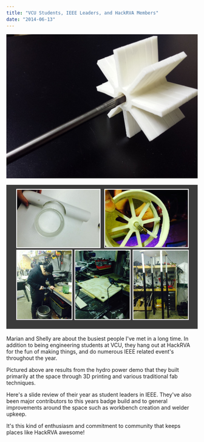 ```yaml
---
title: "VCU Students, IEEE Leaders, and HackRVA Members"
date: "2014-06-13"
---
```


![3D Printed Water Wheel](images/3D-Printed-Water-Wheel.jpg)

![VCU 2013-2014 Year in Review.pptx](images/VCU-2013-2014-Year-in-Review.pptx.png)

Marian and Shelly are about the busiest people I've met in a long time. In addition to being engineering students at VCU, they hang out at HackRVA for the fun of making things, and do numerous IEEE related event's throughout the year. 


 Pictured above are results from the hydro power demo that they built primarily at the space through 3D printing and various traditional fab techniques.

Here's a slide review of their year as student leaders in IEEE. They've also been major contributors to this years badge build and to general improvements around the space such as workbench creation and welder upkeep.

It's this kind of enthusiasm and commitment to community that keeps places like HackRVA awesome!

